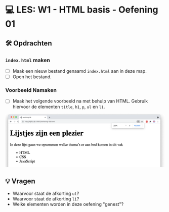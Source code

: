 # 💻 LES: W1 - HTML basis - Oefening 01

## 🛠️ Opdrachten

### `index.html` maken

 - [ ] Maak een nieuw bestand genaamd `index.html` aan in deze map.
 - [ ] Open het bestand.

### Voorbeeld Namaken

- [ ] Maak het volgende voorbeeld na met behulp van HTML. Gebruik hiervoor de elementen `title`, `h1`, `p`, `ul` en `li`.

![Alt text](image.png)

## 💡 Vragen

 - Waarvoor staat de afkorting `ul`?
 - Waarvoor staat de afkorting `li`?
 - Welke elementen worden in deze oefening "genest"?